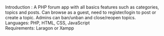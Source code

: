 Introduction : A PHP forum app with all basics features such as categories, topics and posts. Can browse as a guest, need to register/login to post or create a topic. Admins can ban/unban and close/reopen topics. <br>
Languages: PHP, HTML, CSS, JavaScript <br>
Requirements: Laragon or Xampp
